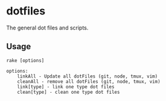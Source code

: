# dotfiles 
The general dot files and scripts.


## Usage

```
rake [options]

options:
	linkAll - Update all dotFiles (git, node, tmux, vim)
	cleanAll - remove all dotFiles (git, node, tmux, vim)
	link[type] - link one type dot files
	clean[type] - clean one type dot files
```

